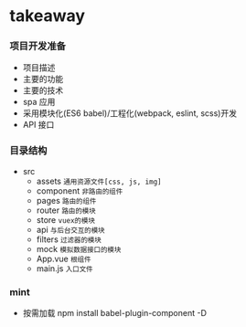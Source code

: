 # takeaway
### 项目开发准备
- 项目描述
- 主要的功能
- 主要的技术
- spa 应用
- 采用模块化(ES6 babel)/工程化(webpack, eslint, scss)开发
- API 接口

### 目录结构
- src
  + assets `通用资源文件[css, js, img]`
  + component `非路由的组件`
  + pages `路由的组件`
  + router `路由的模块`
  + store `vuex的模块`
  + api `与后台交互的模块`
  + filters `过滤器的模块`
  + mock `模拟数据接口的模块`
  + App.vue `根组件`
  + main.js `入口文件`

### mint
- 按需加载
  npm install babel-plugin-component -D

